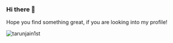 ### Hi there 👋

Hope you find something great, if you are looking into my profile!

<p align="left"></p><img src="https://github-readme-stats.vercel.app/api?username=tarunjain1st&show_icons=true" alt="tarunjain1st" /> </p>




<!--
**tarunjain1st/tarunjain1st** is a ✨ _special_ ✨ repository because its `README.md` (this file) appears on your GitHub profile.

Here are some ideas to get you started:

- 🔭 I’m currently working on ...
- 🌱 I’m currently learning ...
- 👯 I’m looking to collaborate on ...
- 🤔 I’m looking for help with ...
- 💬 Ask me about ...
- 📫 How to reach me: ...
- 😄 Pronouns: ...
- ⚡ Fun fact: ...
-->
